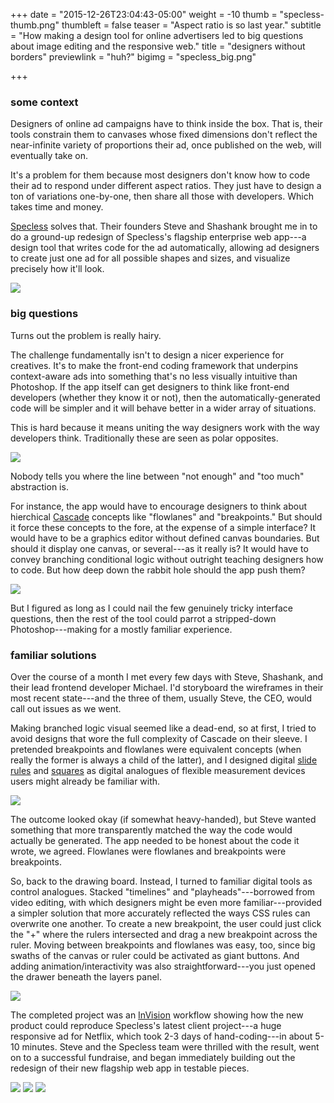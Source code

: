 +++
date = "2015-12-26T23:04:43-05:00"
weight = -10
thumb = "specless-thumb.png"
thumbleft = false
teaser = "Aspect ratio is so last year."
subtitle = "How making a design tool for online advertisers led to big questions about image editing and the responsive web."
title = "designers without borders"
previewlink = "huh?"
bigimg = "specless_big.png"

+++

### some context 

Designers of online ad campaigns have to think inside the box. That is, their tools constrain them to canvases whose fixed dimensions don't reflect the near-infinite variety of proportions their ad, once published on the web, will eventually take on.

It's a problem for them because most designers don't know how to code their ad to respond under different aspect ratios. They just have to design a ton of variations one-by-one, then share all those with developers. Which takes time and money.

[Specless](http://gospecless.com) solves that. Their founders Steve and Shashank brought me in to do a ground-up redesign of Specless's flagship enterprise web app---a design tool that writes code for the ad automatically, allowing ad designers to create just one ad for all possible shapes and sizes, and visualize precisely how it'll look.

<img src="/img/specless-casestudy1.jpg">

### big questions

Turns out the problem is really hairy.

The challenge fundamentally isn't to design a nicer experience for creatives. It's to make the front-end coding framework that underpins context-aware ads into something that's no less visually intuitive than Photoshop. If the app itself can get designers to think like front-end developers (whether they know it or not), then the automatically-generated code will be simpler and it will behave better in a wider array of situations.

This is hard because it means uniting the way designers work with the way developers think. Traditionally these are seen as polar opposites.

<img src="/img/specless-casestudy2.jpg">

Nobody tells you where the line between "not enough" and "too much" abstraction is.

For instance, the app would have to encourage designers to think about hierchical [Cascade](http://cascade-framework.com/) concepts like "flowlanes" and "breakpoints." But should it force these concepts to the fore, at the expense of a simple interface? It would have to be a graphics editor without defined canvas boundaries. But should it display one canvas, or several---as it really is? It would have to convey branching conditional logic without outright teaching designers how to code. But how deep down the rabbit hole should the app push them?

<img src="/img/specless-casestudy3.jpg">

But I figured as long as I could nail the few genuinely tricky interface questions, then the rest of the tool could parrot a stripped-down Photoshop---making for a mostly familiar experience.

### familiar solutions

Over the course of a month I met every few days with Steve, Shashank, and their lead frontend developer Michael. I'd storyboard the wireframes in their most recent state---and the three of them, usually Steve, the CEO, would call out issues as we went.

Making branched logic visual seemed like a dead-end, so at first, I tried to avoid designs that wore the full complexity of Cascade on their sleeve. I pretended breakpoints and flowlanes were equivalent concepts (when really the former is always a child of the latter), and I designed digital [slide rules](https://en.wikipedia.org/wiki/Slide_rule) and [squares](http://lumberjocks.com/assets/pictures/reviews/32463.jpg) as digital analogues of flexible measurement devices users might already be familiar with.

<img src="/img/specless-casestudy4.jpg">

The outcome looked okay (if somewhat heavy-handed), but Steve wanted something that more transparently matched the way the code would actually be generated. The app needed to be honest about the code it wrote, we agreed. Flowlanes were flowlanes and breakpoints were breakpoints.

So, back to the drawing board. Instead, I turned to familiar digital tools as control analogues. Stacked "timelines" and "playheads"---borrowed from video editing, with which designers might be even more familiar---provided a simpler solution that more accurately reflected the ways CSS rules can overwrite one another. To create a new breakpoint, the user could just click the "+" where the rulers intersected and drag a new breakpoint across the ruler. Moving between breakpoints and flowlanes was easy, too, since big swaths of the canvas or ruler could be activated as giant buttons. And adding animation/interactivity was also straightforward---you just opened the drawer beneath the layers panel.

<img src="/img/specless-casestudy9.jpg">

The completed project was an [InVision](https://invisionapp.com/) workflow showing how the new product could reproduce Specless's latest client project---a huge responsive ad for Netflix, which took 2-3 days of hand-coding---in about 5-10 minutes. Steve and the Specless team were thrilled with the result, went on to a successful fundraise, and began immediately building out the redesign of their new flagship web app in testable pieces.

<img src="/img/specless-casestudy6.jpg">
<img src="/img/specless-casestudy7.jpg">
<img src="/img/specless-casestudy8.jpg">